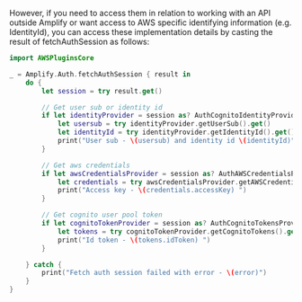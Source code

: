However, if you need to access them in relation to working with an API outside Amplify or want access to AWS specific identifying information (e.g. IdentityId),
you can access these implementation details by casting the result of fetchAuthSession as follows:  

```swift
import AWSPluginsCore

_ = Amplify.Auth.fetchAuthSession { result in
    do {
        let session = try result.get()

        // Get user sub or identity id
        if let identityProvider = session as? AuthCognitoIdentityProvider {
            let usersub = try identityProvider.getUserSub().get()
            let identityId = try identityProvider.getIdentityId().get()
            print("User sub - \(usersub) and identity id \(identityId)")
        }

        // Get aws credentials
        if let awsCredentialsProvider = session as? AuthAWSCredentialsProvider {
            let credentials = try awsCredentialsProvider.getAWSCredentials().get()
            print("Access key - \(credentials.accessKey) ")
        }

        // Get cognito user pool token
        if let cognitoTokenProvider = session as? AuthCognitoTokensProvider {
            let tokens = try cognitoTokenProvider.getCognitoTokens().get()
            print("Id token - \(tokens.idToken) ")
        }

    } catch {
        print("Fetch auth session failed with error - \(error)")
    }
}
```
